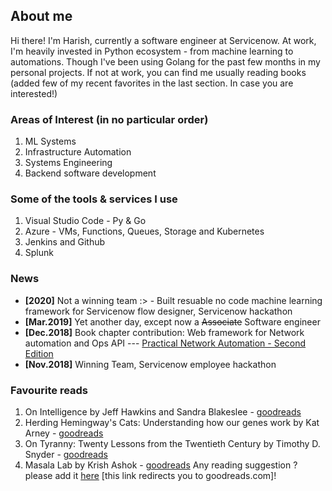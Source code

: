 ## About me

Hi there! I'm Harish, currently a software engineer at Servicenow. 
At work, I'm heavily invested in Python ecosystem - from machine learning to automations.
Though I've been using Golang for the past few months in my personal projects. If not at work, you can find me usually reading books (added few of my recent favorites in the last section. In case you are interested!)

### Areas of Interest (in no particular order)
1. ML Systems
2. Infrastructure Automation
3. Systems Engineering
4. Backend software development

### Some of the tools & services I use
1. Visual Studio Code - Py & Go
2. Azure - VMs, Functions, Queues, Storage and Kubernetes
3. Jenkins and Github
4. Splunk

### News
- **[2020]** Not a winning team :> - Built resuable no code machine learning framework for Servicenow flow designer, Servicenow hackathon 
- **[Mar.2019]** Yet another day, except now a ~~Associate~~ Software engineer
- **[Dec.2018]** Book chapter contribution: Web framework for Network automation and Ops API --- [Practical Network Automation - Second Edition](https://www.packtpub.com/product/practical-network-automation-second-edition/9781789955651)
- **[Nov.2018]** Winning Team, Servicenow employee hackathon

### Favourite reads
1. On Intelligence by Jeff Hawkins and Sandra Blakeslee - [goodreads]()
2. Herding Hemingway's Cats: Understanding how our genes work by Kat Arney - [goodreads]()
3. On Tyranny: Twenty Lessons from the Twentieth Century by Timothy D. Snyder - [goodreads]()
4. Masala Lab by Krish Ashok - [goodreads]()
Any reading suggestion ? please add it [here]() [this link redirects you to goodreads.com]!
